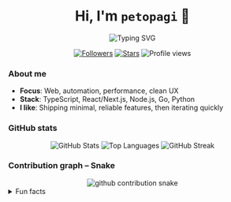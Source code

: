 <div align="center">

  <h1>Hi, I'm <code>petopagi</code> 👋</h1>

  <img src="https://readme-typing-svg.demolab.com?font=Menlo&weight=700&size=22&duration=3000&pause=900&center=true&vCenter=true&width=520&lines=Builder.+Open-source+enthusiast.+Always+learning.;Clean+UX+%26+DX+first.;Automate+the+boring+stuff." alt="Typing SVG" />

  <p>
    <a href="https://github.com/petopagi?tab=followers"><img alt="Followers" src="https://img.shields.io/github/followers/petopagi?color=0e75b6&label=Followers&logo=github&style=for-the-badge"></a>
    <a href="https://github.com/petopagi"><img alt="Stars" src="https://img.shields.io/github/stars/petopagi?affiliations=OWNER&color=ffd700&label=Stars&logo=github&style=for-the-badge"></a>
    <img alt="Profile views" src="https://komarev.com/ghpvc/?username=petopagi&color=blueviolet&style=for-the-badge"/>
  </p>

</div>

### About me

- **Focus**: Web, automation, performance, clean UX
- **Stack**: TypeScript, React/Next.js, Node.js, Go, Python
- **I like**: Shipping minimal, reliable features, then iterating quickly

### GitHub stats

<div align="center">

  <picture>
    <source
      srcset="https://github-readme-stats.vercel.app/api?username=petopagi&show_icons=true&hide_border=true&rank_icon=github&theme=github_dark"
      media="(prefers-color-scheme: dark)"
    />
    <img
      src="https://github-readme-stats.vercel.app/api?username=petopagi&show_icons=true&hide_border=true&rank_icon=github"
      alt="GitHub Stats"
    />
  </picture>

  <picture>
    <source
      srcset="https://github-readme-stats.vercel.app/api/top-langs/?username=petopagi&layout=compact&hide_border=true&theme=github_dark"
      media="(prefers-color-scheme: dark)"
    />
    <img
      src="https://github-readme-stats.vercel.app/api/top-langs/?username=petopagi&layout=compact&hide_border=true"
      alt="Top Languages"
    />
  </picture>

  <picture>
    <source
      srcset="https://streak-stats.demolab.com?user=petopagi&theme=github-dark-blue&hide_border=true"
      media="(prefers-color-scheme: dark)"
    />
    <img
      src="https://streak-stats.demolab.com?user=petopagi&hide_border=true"
      alt="GitHub Streak"
    />
  </picture>

</div>

### Contribution graph – Snake

<div align="center">

  <picture>
    <source media="(prefers-color-scheme: dark)" srcset="https://raw.githubusercontent.com/petopagi/petopagi/output/github-snake-dark.svg" />
    <img alt="github contribution snake" src="https://raw.githubusercontent.com/petopagi/petopagi/output/github-snake.svg" />
  </picture>

</div>

<details>
  <summary>Fun facts</summary>

  - I automate repetitive tasks so I never have to do them twice.
  - I prefer minimalism: fewer deps, clearer code, better UX.
  - Always open to interesting collabs — reach out!

</details>


